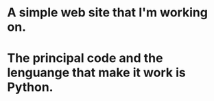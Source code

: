 # A simple web site that I'm working on. 
# The principal code and the lenguange that make it work is Python. 
